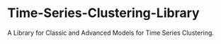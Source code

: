 # Time-Series-Clustering-Library
A Library for Classic and Advanced Models for Time Series Clustering.

